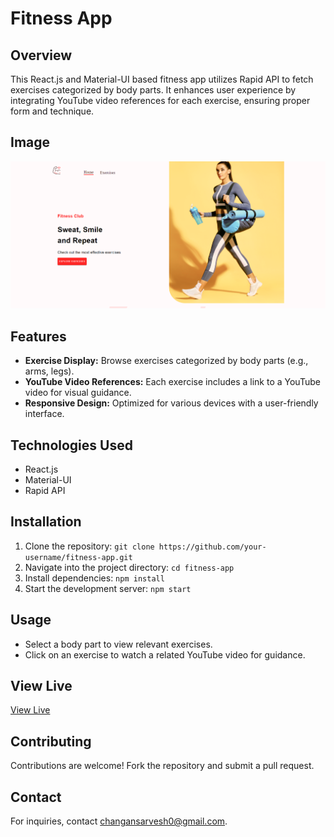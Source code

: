 <!DOCTYPE html>
<html lang="en">

</head>
<body>
  <h1>Fitness App</h1>

  <h2>Overview</h2>
  <p>This React.js and Material-UI based fitness app utilizes Rapid API to fetch exercises categorized by body parts. It enhances user experience by integrating YouTube video references for each exercise, ensuring proper form and technique.</p>

  <h2>Image</h2>
  <img src="website-screenshot.png" alt="Fitness App Screenshot" class="app-screenshot">
  <h2>Features</h2>
  <ul>
    <li><strong>Exercise Display:</strong> Browse exercises categorized by body parts (e.g., arms, legs).</li>
    <li><strong>YouTube Video References:</strong> Each exercise includes a link to a YouTube video for visual guidance.</li>
    <li><strong>Responsive Design:</strong> Optimized for various devices with a user-friendly interface.</li>
  </ul>

  <h2>Technologies Used</h2>
  <ul>
    <li>React.js</li>
    <li>Material-UI</li>
    <li>Rapid API</li>
  </ul>

  <h2>Installation</h2>
  <ol>
    <li>Clone the repository: <code>git clone https://github.com/your-username/fitness-app.git</code></li>
    <li>Navigate into the project directory: <code>cd fitness-app</code></li>
    <li>Install dependencies: <code>npm install</code></li>
    <li>Start the development server: <code>npm start</code></li>
  </ol>

  <h2>Usage</h2>
  <ul>
    <li>Select a body part to view relevant exercises.</li>
    <li>Click on an exercise to watch a related YouTube video for guidance.</li>
  </ul>

  <h2>View Live</h2>
  <div class="live-link">
    <a href="https://fitness-app-jade-psi.vercel.app/" target="_blank">View Live</a>
  </div>

  <h2>Contributing</h2>
  <p>Contributions are welcome! Fork the repository and submit a pull request.</p>

  <h2 class="contact">Contact</h2>
  <p>For inquiries, contact <a href="mailto:changansarvesh0@gmail.com">changansarvesh0@gmail.com</a>.</p>
</body>
</html>
